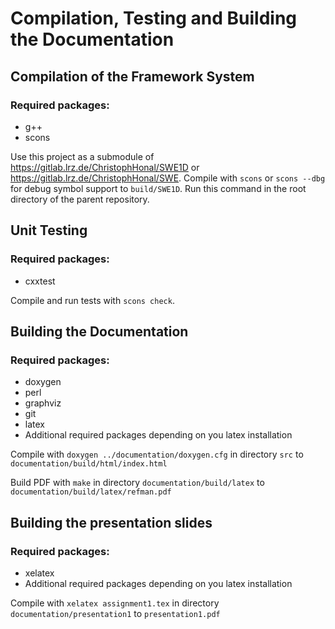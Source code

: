 # Compilation, Testing and Building the Documentation

## Compilation of the Framework System

### Required packages:
 - g++
 - scons

Use this project as a submodule of https://gitlab.lrz.de/ChristophHonal/SWE1D or https://gitlab.lrz.de/ChristophHonal/SWE. Compile with `scons` or `scons --dbg` for debug symbol support to `build/SWE1D`. Run this command in the root directory of the parent repository.

## Unit Testing

### Required packages:
 - cxxtest

Compile and run tests with `scons check`.

## Building the Documentation

### Required packages:
 - doxygen
 - perl
 - graphviz
 - git
 - latex 
 - Additional required packages depending on you latex installation

Compile with `doxygen ../documentation/doxygen.cfg` in directory `src` to `documentation/build/html/index.html`

Build PDF with `make` in directory `documentation/build/latex` to `documentation/build/latex/refman.pdf`

## Building the presentation slides

### Required packages:
 - xelatex
 - Additional required packages depending on you latex installation

Compile with `xelatex assignment1.tex` in directory `documentation/presentation1` to `presentation1.pdf`